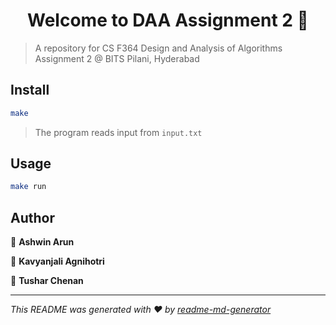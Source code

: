 <h1 align="center">Welcome to DAA Assignment 2 👋</h1>

> A repository for CS F364 Design and Analysis of Algorithms Assignment 2 @ BITS Pilani, Hyderabad

## Install

```sh
make
```

> The program reads input from `input.txt`

## Usage

```sh
make run
```

## Author

👤 **Ashwin Arun**

👤 **Kavyanjali Agnihotri**

👤 **Tushar Chenan**

***
_This README was generated with ❤️ by [readme-md-generator](https://github.com/kefranabg/readme-md-generator)_
